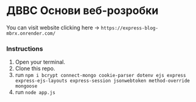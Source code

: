 # ДВВС Основи веб-розробки
You can visit website clicking here -> `https://express-blog-mbrx.onrender.com/`
### Instructions
1. Open your terminal.
2. Clone this repo.
3. run `npm i bcrypt connect-mongo cookie-parser dotenv ejs express express-ejs-layouts express-session jsonwebtoken method-override mongoose`
4. run `node app.js`
